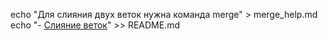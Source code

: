 echo "Для слияния двух веток нужна команда merge" > merge_help.md
echo "- [Слияние веток](./merge_help.md)" >> README.md 